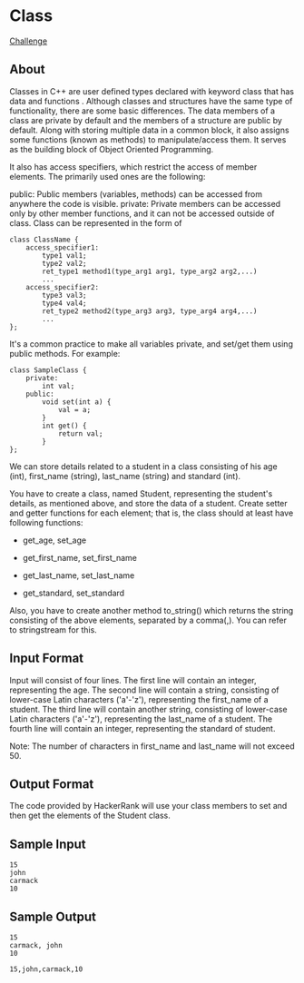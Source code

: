 # Class

[Challenge](https://www.hackerrank.com/challenges/c-tutorial-class/problem)

## About

Classes in C++ are user defined types declared with keyword class that has data and functions . Although classes and structures have the same type of functionality, there are some basic differences. The data members of a class are private by default and the members of a structure are public by default. Along with storing multiple data in a common block, it also assigns some functions (known as methods) to manipulate/access them. It serves as the building block of Object Oriented Programming.

It also has access specifiers, which restrict the access of member elements. The primarily used ones are the following:

public: Public members (variables, methods) can be accessed from anywhere the code is visible.
private: Private members can be accessed only by other member functions, and it can not be accessed outside of class.
Class can be represented in the form of

```
class ClassName {
    access_specifier1:
        type1 val1;
        type2 val2;
        ret_type1 method1(type_arg1 arg1, type_arg2 arg2,...)
        ...
    access_specifier2:
        type3 val3;
        type4 val4;
        ret_type2 method2(type_arg3 arg3, type_arg4 arg4,...)
        ...
};
```

It's a common practice to make all variables private, and set/get them using public methods. For example:

```
class SampleClass {
    private:
        int val;
    public:
        void set(int a) {
            val = a;
        }
        int get() {
            return val;
        }
};
```

We can store details related to a student in a class consisting of his age (int), first_name (string), last_name (string) and standard (int).

You have to create a class, named Student, representing the student's details, as mentioned above, and store the data of a student. Create setter and getter functions for each element; that is, the class should at least have following functions:

+ get_age, set_age

+ get_first_name, set_first_name

+ get_last_name, set_last_name

+ get_standard, set_standard

Also, you have to create another method to_string() which returns the string consisting of the above elements, separated by a comma(,). You can refer to stringstream for this.

## Input Format

Input will consist of four lines.
The first line will contain an integer, representing the age. The second line will contain a string, consisting of lower-case Latin characters ('a'-'z'), representing the first_name of a student.
The third line will contain another string, consisting of lower-case Latin characters ('a'-'z'), representing the last_name of a student.
The fourth line will contain an integer, representing the standard of student.

Note: The number of characters in first_name and last_name will not exceed 50.

## Output Format

The code provided by HackerRank will use your class members to set and then get the elements of the Student class.

## Sample Input
```
15
john
carmack
10
```

## Sample Output

```
15
carmack, john
10

15,john,carmack,10
```
